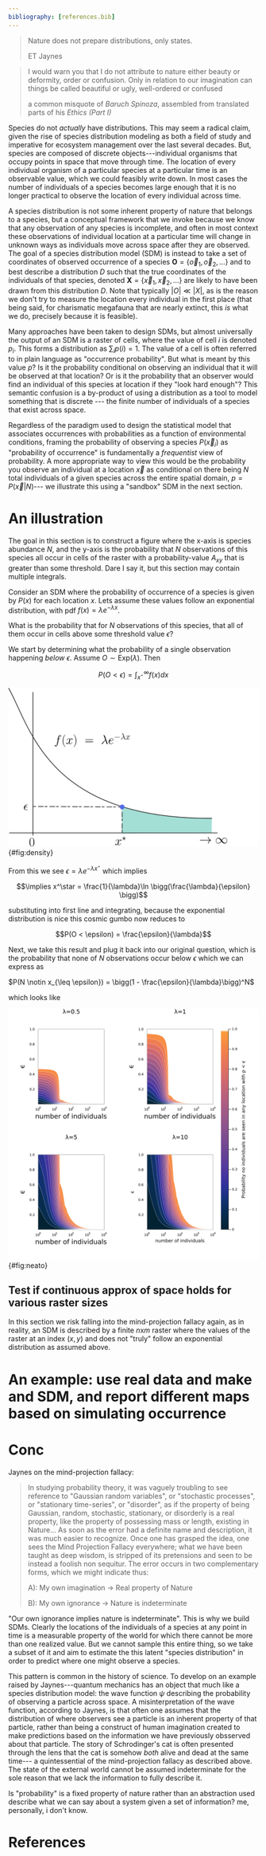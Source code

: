 ```yaml
---
bibliography: [references.bib]
---
```


> Nature does not prepare distributions, only states.
>
> ET Jaynes


> I would warn you that I do not attribute to nature either beauty or deformity,
> order or confusion. Only in relation to our imagination can things be called
> beautiful or ugly, well-ordered or confused
>
> a common misquote of _Baruch Spinoza_, assembled from translated parts
> of his _Ethics (Part I)_  


Species do not _actually_ have distributions. This may seem a radical claim,
given the rise of species distribution modeling as both a field of study and
imperative for ecosystem management over the last several decades. But, species
are composed of discrete objects---individual organisms that occupy points in
space that move through time. The location of every individual organism of a
particular species at a particular time is an observable value, which we could
feasibly write down. In most cases the number of individuals of a species
becomes large enough that it is no longer practical to observe the location of
every individual across time.


A species distribution is not some inherent property of nature that belongs to a
species, but a conceptual framework that we invoke because we know that any
observation of any species is incomplete, and often in most context these
observations of individual location at a particular time will change in unknown
ways as individuals move across space after they are observed. The goal of a
species distribution model (SDM) is instead to take a set of coordinates of
observed occurrence of a species $\mathbf{O} = \{\vec{o}_1, \vec{o}_2, \dots\}$
and to best describe a distribution $D$ such that the true coordinates of the
individuals of that species, denoted $\mathbf{X} = \{\vec{x}_1, \vec{x}_2,
\dots\}$ are likely to have been drawn from this distribution $D$. Note that
typically $|O| \ll |X|$, as is the reason we don't try to measure the location
every individual in the first place (that being said, for charismatic megafauna
that are nearly extinct, this _is_ what we do, precisely because it is
feasible).

Many approaches have been taken to design SDMs, but almost universally the
output of an SDM is a raster of cells, where the value of cell $i$ is denoted
$p_i$. This forms a distribution as $\sum_{i} p(i) = 1$. The value of a cell is
often referred to in plain language as "occurrence probability". But what is
meant by this value $p$? Is it the probability conditional on observing an
individual that it will be observed at that location? Or is it the probability
that an observer would find an individual of this species at location if they
"look hard enough"? This semantic confusion is a by-product of using a
distribution as a tool to model something that is discrete --- the finite number
of individuals of a species that exist across space.

Regardless of the paradigm used to design the statistical model that associates
occurrences with probabilities as a function of environmental conditions,
framing the probability of observing a species $P(\vec{x}_i)$  as "probability of occurrence" is fundamentally a
_frequentist_ view of probability. A more appropriate way to view this would be
the probability you observe an individual at a location $\vec{x}$ as conditional
on there being $N$ total individuals of a given species across the entire
spatial domain,  $p = P(\vec{x} | N)$--- we illustrate this using a "sandbox"
SDM in the next section.


# An illustration


The goal in this section is to construct a figure where the x-axis is species
abundance $N$, and the y-axis is the probability that $N$ observations of this
species all occur in cells of the raster with a probability-value $A_{xy}$ that
is greater than some threshold. Dare I say it, but this section may
contain multiple integrals.


Consider an SDM where the probability of occurrence of a species is given
by $P(x)$ for each location $x$. Lets assume these values follow an exponential
distribution, with pdf $f(x) = \lambda e^{-\lambda x}$.

What is the probability that for $N$ observations of this species, that
all of them occur in cells above some threshold value $\epsilon$?

We start by determining what the probability of a single observation happening
_below_ $\epsilon$. Assume $O \sim \text{Exp}(\lambda)$. Then


$$\begin{equation}P(O < \epsilon) = \int_{x^\star}^\infty f(x) dx\end{equation}$$



![todo](./figures/probdensity.png){#fig:density}

From this we see $\epsilon = \lambda e^{-\lambda x^\star}$ which implies

$$\implies x^\star = \frac{1}{\lambda}\ln \bigg(\frac{\lambda}{\epsilon} \bigg)$$

substituting into first line and integrating, because the exponential
distribution is nice this cosmic gumbo now reduces to

$$P(O < \epsilon) = \frac{\epsilon}{\lambda}$$


Next, we take this result and plug it back into our original question, which is
the probability that none of $N$ observations occur below $\epsilon$ which we
can express as

$P(N \notin x_{\leq \epsilon}) = \bigg(1 - \frac{\epsilon}{\lambda}\bigg)^N$

which looks like

![todo](./figures/neat.png){#fig:neato}

## Test if continuous approx of space holds for various raster sizes

In this section we risk falling into the mind-projection fallacy again, as in
reality, an SDM is described by a finite $n$x$m$ raster where the values of the
raster at an index $(x,y)$ and does not "truly" follow an exponential
distribution as assumed above.


# An example: use real data and make and SDM, and report different maps based on simulating occurrence



# Conc


Jaynes on the mind-projection fallacy:

>  In studying probability theory, it was vaguely troubling to see reference to
>  "Gaussian random variables", or "stochastic processes", or "stationary
>  time-series", or "disorder", as if the property of being Gaussian, random,
>  stochastic, stationary, or disorderly is a real property, like the property
>  of possessing mass or length, existing in Nature...
> As soon as the error
>  had a definite name and description, it was much easier to recognize. Once
>  one has grasped the idea, one sees the Mind Projection Fallacy everywhere;
>  what we have been taught as deep wisdom, is stripped of its pretensions and
>  seen to be instead a foolish non sequitur. The error occurs in two
>  complementary forms, which we might indicate thus:
>
> A): My own imagination -> Real property of Nature
>
> B): My own ignorance -> Nature is indeterminate

"Our own ignorance implies nature is indeterminate". This is why we build SDMs.
Clearly the locations of the individuals of a species at any point in time is a
measurable property of the world for which there cannot be more than one
realized value. But we cannot sample this entire thing, so we take a subset of
it and aim to estimate the this latent "species distribution" in order to
predict  where one might observe a species.

This pattern is common in the history of science. To develop on an example
raised by Jaynes---quantum mechanics has an object that much like a species
distribution model: the wave function $\psi$ describing the probability of
observing a particle across space. A misinterpretation of the wave function,
according to Jaynes, is that often one assumes that the distribution of where
observers see a particle is an inherent property of that particle, rather than
being a construct of human imagination created to make predictions based on the
information we have previously obsserved about that particle. The story of
Schrodinger's cat is often presented through the lens that the cat is somehow
_both_ alive and dead at the same time--- a quintessential of the
mind-projection fallacy as described above. The state of the external world
cannot be assumed indeterminate for the sole reason that we lack the information
to fully describe it.

Is "probability" is a fixed property of nature rather than an abstraction used
describe what we can say about a system given a set of information? me,
personally, i don't know.



# References
